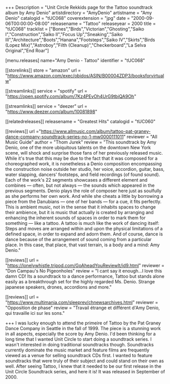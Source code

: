 +++
Description = "Unit Circle Rekkids page for the Tattoo soundtrack album by Amy Denio"
artistdirectory = "AmyDenio"
artistname = "Amy Denio"
catalogid = "tUC068"
coverextension = "jpg"
date = "2000-09-06T00:00:00-08:00"
releasename = "Tattoo"
releaseyear = 2000
title = "tUC068"
tracklist = ["Bones","Birds","Victorian","Ghosting","Saiko I","Construction","Saiko II","Focus Up","Sneaking","Saiko III","Architecture","Boots","Hanana","Footsteps","Saiko IV","Skirts","Birds (Lopez Mix)","Astroboy","Filth (Cleanup)","Checkerboard","La Selva Original","End Roar"]


[menu.releases]
	name="Amy Denio - Tattoo"
	identifier = "tUC068"

[[storelinks]]
	store = "amazon"
	url = "https://www.amazon.com/exec/obidos/ASIN/B00004ZDP3/booksforvirtualw"

[[streamlinks]]
	service = "spotify"
	url = "https://open.spotify.com/album/7Kz4PEvOh4UrG9tbiQA9Oh"

[[streamlinks]]
	service = "deezer"
	url = "https://www.deezer.com/album/10081898"


[[relatedreleases]]
	releasename = "Greatest Hits"
	catalogid = "tUC060"

[[reviews]]
	url ="https://www.allmusic.com/album/tattoo-pat-graney-dance-company-soundtrack-series-no-1-mw0000111011"
	reviewer = "All Music Guide"
	author = "Thom Jurek"
	review = "This soundtrack by Amy Denio, one of the more ubiquitous talents on the downtown New York scene, will shock and surprise those fans of her previously released music. While it's true that this may be due to the fact that it was composed for a choreographed work, it is nonetheless a Denio composition encompassing the construction noise outside her studio, her voice, accordion, guitar, bass, water slapping, dancers' footsteps, and field recordings (of found sound). Each of the work's 22 segments showcases a different element and combines — often, but not always — the sounds which appeared in the previous segments. Denio plays the role of composer here just as soulfully as she performs her own work. And while she cheats a little by borrowing a piece from the Danubians — one of her bands — for a cue, it fits perfectly. This is ambient music, not in the sense that it inhabits spaces to change their ambience, but it is music that actually is created by arranging and enhancing the inherent sounds of spaces in order to mark them for something — like a tattoo. A tattoo is much like the work of dancing itself: Steps and moves are arranged within and upon the physical limitations of a defined space, in order to expand and adorn them. And of course, dance is dance because of the arrangement of sound coming from a particular place. In this case, that place, that vast terrain, is a body and a mind: Amy Denio."

[[reviews]]
	url = "https://lonelywhistle.tripod.com/GoAheadYouReviewIt/id9.html"
	reviewer = "Don Campau's No Pigeonholes"
	review = "I cant say it enough...I love this damn CD! Its a soundtrack to a dance performance, Tattoo but stands alone easily as a breakthrough set for the highly regarded Ms. Denio. Strange japanese speakers, drones, accordions and more."

[[reviews]]
	url = "https://www.multimania.com/sleeprev/chnewsarchives.html"
	reviewer = "Opposition de phase"
	review = "Travail étrange et différent d'Amy Denio, qui travaille ici sur les sons."

	
+++
I was lucky enough to attend the primeire of Tattoo by the Pat Graney Dance Company in Seattle in the fall of 1999. The piece is a stunning work in all aspects, especially the score by Amy Denio. I'd been thinking for a long time that I wanted Unit Circle to start doing a soundtrack series. I wasn't interested in doing traditional soundtracks though. Soundtracks currently dominate the music market and feature films are frequently viewed as a venue for selling soundtrack CDs first. I wanted to feature soundtracks that were truly of their subject and could stand on their own as well. After seeing Tattoo, I knew that it needed to be our first release in the Unit Circle Soundtrack series, and here it is! It was released in September of 2000.